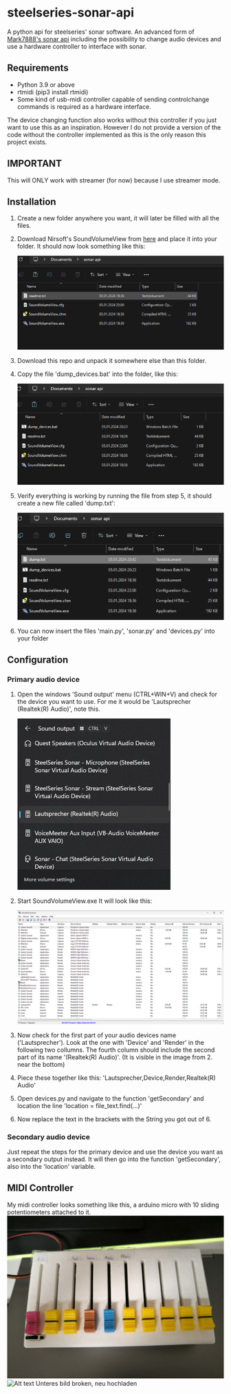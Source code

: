 # steelseries-sonar-api

A python api for steelseries' sonar software. An advanced form of <a href="https://github.com/Mark7888/steelseries-sonar-py">Mark7888's sonar api<a> including the possibility to change audio devices and use a hardware controller to interface with sonar.

## Requirements
- Python 3.9 or above
- rtmidi (pip3 install rtmidi)
- Some kind of usb-midi controller capable of sending controlchange commands is required as a hardware interface.

The device changing function also works without this controller if you just want to use this as an inspiration. However I do not provide a version of the code without the controller implemented as this is the only reason this project exists.

## IMPORTANT 
This will ONLY work with streamer (for now) because I use streamer mode.


## Installation 
1. Create a new folder anywhere you want, it will later be filled with all the files.
2. Download Nirsoft's SoundVolumeView from <a href="https://www.nirsoft.net/utils/soundvolumeview-x64.zip">here<a> and place it into your folder. It should now look something like this:

   ![Alt text](images/soundvolumeview.png)
4. Download this repo and unpack it somewhere else than this folder.
5. Copy the file 'dump_devices.bat' into the folder, like this:

   ![Alt text](images/dump.png)
6. Verify everything is working by running the file from step 5, it should create a new file called 'dump.txt':

   ![Alt text](images/text_file.png)
7. You can now insert the files 'main.py', 'sonar.py' and 'devices.py' into your folder


## Configuration 

### Primary audio device
1. Open the windows 'Sound output' menu (CTRL+WIN+V) and check for the device you want to use. For me it would be 'Lautsprecher (Realtek(R) Audio)', note this.

   ![Alt text](images/windows_sound_menu.png)
3. Start SoundVolumeView.exe It will look like this:

   ![Alt text](images/soundvolumeview_open.png)
5. Now check for the first part of your audio devices name ('Lautsprecher'). Look at the one with 'Device' and 'Render' in the following two collumns. The fourth column should include the second part of its name '(Realtek(R) Audio)'. (It is visible in the image from 2. near the bottom)
6. Piece these together like this: 'Lautsprecher,Device,Render,Realtek(R) Audio'
7. Open devices.py and navigate to the function 'getSecondary' and location the line 'location = file_text.find(...)'
8. Now replace the text in the brackets with the String you got out of 6.


### Secondary audio device 
Just repeat the steps for the primary device and use the device you want as a secondary output instead. It will then go into the function 'getSecondary', also into the 'location' variable.


## MIDI Controller
My midi controller looks something like this, a arduino micro with 10 sliding potentiometers attached to it.
![Alt text](images/controller_outside.png)
![Alt text](images/controller_inside.png)
Unteres bild broken, neu hochladen
